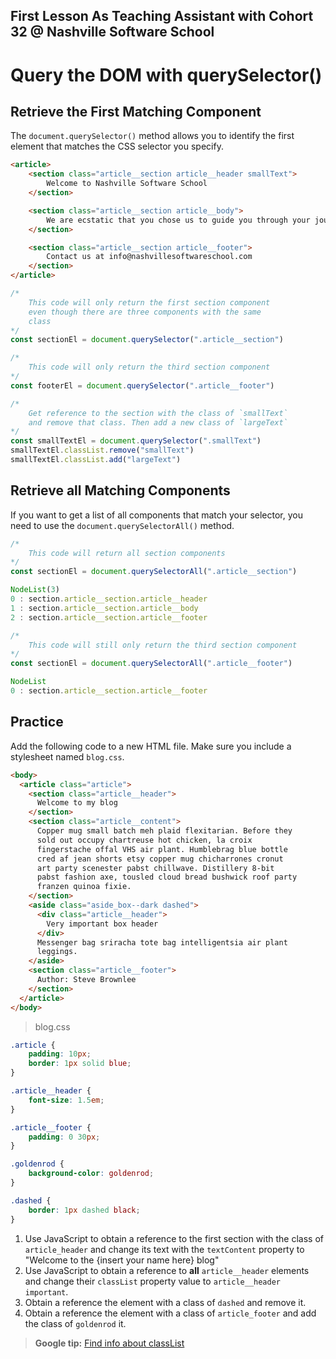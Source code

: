 ## First Lesson As Teaching Assistant with Cohort 32 @ Nashville Software School

# Query the DOM with querySelector()

## Retrieve the First Matching Component

The `document.querySelector()` method allows you to identify the first element that matches the CSS selector you specify.

```html
<article>
    <section class="article__section article__header smallText">
        Welcome to Nashville Software School
    </section>

    <section class="article__section article__body">
        We are ecstatic that you chose us to guide you through your journey to being a software developer.
    </section>

    <section class="article__section article__footer">
        Contact us at info@nashvillesoftwareschool.com
    </section>
</article>
```

```js
/*
    This code will only return the first section component
    even though there are three components with the same
    class
*/
const sectionEl = document.querySelector(".article__section")

/*
    This code will only return the third section component
*/
const footerEl = document.querySelector(".article__footer")

/*
    Get reference to the section with the class of `smallText`
    and remove that class. Then add a new class of `largeText`
*/
const smallTextEl = document.querySelector(".smallText")
smallTextEl.classList.remove("smallText")
smallTextEl.classList.add("largeText")
```

## Retrieve all Matching Components

If you want to get a list of all components that match your selector, you need to use the `document.querySelectorAll()` method.

```js
/*
    This code will return all section components
*/
const sectionEl = document.querySelectorAll(".article__section")

NodeList(3)
0 : section.article__section.article__header
1 : section.article__section.article__body
2 : section.article__section.article__footer
```

```js
/*
    This code will still only return the third section component
*/
const sectionEl = document.querySelectorAll(".article__footer")

NodeList
0 : section.article__section.article__footer
```

## Practice

Add the following code to a new HTML file. Make sure you include a stylesheet named `blog.css`.

```html
<body>
  <article class="article">
    <section class="article__header">
      Welcome to my blog
    </section>
    <section class="article__content">
      Copper mug small batch meh plaid flexitarian. Before they
      sold out occupy chartreuse hot chicken, la croix
      fingerstache offal VHS air plant. Humblebrag blue bottle
      cred af jean shorts etsy copper mug chicharrones cronut
      art party scenester pabst chillwave. Distillery 8-bit
      pabst fashion axe, tousled cloud bread bushwick roof party
      franzen quinoa fixie.
    </section>
    <aside class="aside_box--dark dashed">
      <div class="article__header">
        Very important box header
      </div>
      Messenger bag sriracha tote bag intelligentsia air plant
      leggings.
    </aside>
    <section class="article__footer">
      Author: Steve Brownlee
    </section>
  </article>
</body>
```

> blog.css

```css
.article {
    padding: 10px;
    border: 1px solid blue;
}

.article__header {
    font-size: 1.5em;
}

.article__footer {
    padding: 0 30px;
}

.goldenrod {
    background-color: goldenrod;
}

.dashed {
    border: 1px dashed black;
}
```

1. Use JavaScript to obtain a reference to the first section with the class of `article_header` and change its text with the `textContent` property to "Welcome to the {insert your name here} blog"
1. Use JavaScript to obtain a reference to **all** `article__header` elements and change their `classList` property value to `article__header important`.
1. Obtain a reference the element with a class of `dashed` and remove it.
1. Obtain a reference the element with a class of `article_footer` and add the class of `goldenrod` it.

> **Google tip:** [Find info about classList](http://lmgtfy.com/?q=mdn+javascript+classlist)

